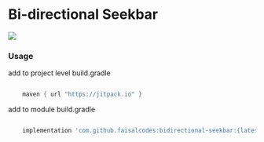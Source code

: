 # Bi-directional Seekbar

[![](https://jitpack.io/v/faisalcodes/bidirectional-seekbar.svg)](https://jitpack.io/#faisalcodes/bidirectional-seekbar)


### Usage

add to project level build.gradle
```groovy

    maven { url "https://jitpack.io" }

```

add to module build.gradle
```groovy

    implementation 'com.github.faisalcodes:bidirectional-seekbar:{latest-release}'

```
